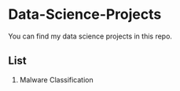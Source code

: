 # Data-Science-Projects

You can find my data science projects in this repo.

## List

1. Malware Classification
